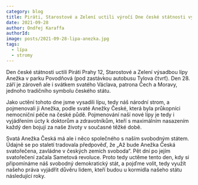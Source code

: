```yaml
---
category: blog
title: Piráti, Starostové a Zelení uctili výročí Dne české státnosti výsadbou lípy Anežka
date: 2021-09-28
author: Ondřej Karaffa
authorId:
image: posts/2021-09-28-lipa-anezka.jpg
tags:
  - lípa
  - stromy
---
```


Den české státnosti uctili Piráti Prahy 12, Starostové a Zelení výsadbou lípy Anežka v parku Povodňová (pod zastávkou autobusu Tylova čtvrť). Den 28. září je zároveň ale i svátkem svatého Václava, patrona Čech a Moravy, jednoho tradičního symbolu českého státu.

Jako uctění tohoto dne jsme vysadili lípu, tedy náš národní strom, a pojmenovali ji Anežka, podle svaté Anežky České, která byla průkopníci nemocniční péče na české půdě. Pojmenování naší nové lípy je tedy i vyjádřením úcty k doktorům a zdravotníkům, kteří s maximálním nasazením každý den bojují za naše životy v současné těžké době.

Svatá Anežka Česká má ale i něco společného s naším svobodným státem. Údajně se po staletí tradovala předpověď, že „Až bude Anežka Česká svatořečena, zavládne v českých zemích svoboda“. Pět dní po jejím svatořečení začala Sametová revoluce. Proto tedy uctěme tento den, kdy si připomínáme náš svobodný demokratický stát, a pojďme volit, tedy využít našeho práva vyjádřit důvěru lidem, kteří budou u kormidla našeho státu následující roky. 

